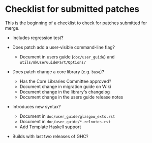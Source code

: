 # Checklist for submitted patches



This is the beginning of a checklist to check for patches submitted for merge.


- Includes regression test?

- Does patch add a user-visible command-line flag?

  - Document in users guide (`doc/user_guide`) and `utils/mkUserGuidePart/Options/`

- Does patch change a core library (e.g. `base`)?

  - Has the Core Libraries Committee approved?
  - Document change in migration guide on Wiki
  - Document change in the library's changelog
  - Document change in the users guide release notes

- Introduces new syntax?

  - Document in `doc/user_guide/glasgow_exts.rst`
  - Document in `doc/user_guide/*-relnotes.rst`
  - Add Template Haskell support

- Builds with last two releases of GHC?
